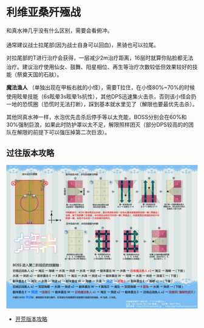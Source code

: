 # 利维亚桑歼殛战

和真水神几乎没有什么区别，需要会看俯冲。

通常建议<img class="no-zoom sm-icon" :src="$withBase('/images/jobs/tank.png')" height="20">战士拉尾部(因为战士自身可以回血)，黑骑也可以拉尾。

对拉尾部的T进行治疗会获得<Status :id="433" name="水镜" />，一层减少2m治疗距离，16层时就算你贴脸都无法治疗。建议<img class="no-zoom sm-icon" :src="$withBase('/images/jobs/healer.png')" height="20">治疗使用仙女、鼓舞、阳星相位、再生等治疗次数较低但效果较好的技能（祭奠天国的石肤）。

**魔法渔人** （单独出现在甲板右舷的小怪），需要T拉住，在小怪80%~70%的时候使用眩晕技能（6s眩晕3s眩晕1s抗性），其他<img class="no-zoom sm-icon" :src="$withBase('/images/jobs/dps.png')" height="20">DPS迅速集火击杀，否则该小怪会扔一地的恐慌圈（恐慌时无法打断），踩到基本就水里见了（解限也要最优先击杀）。

其他同真水神一样，水泡优先击杀后停手等以太充能，BOSS分别会在60%和30%强制巨浪，如果此时防护罩以太不足，解限照样团灭（部分DPS较高的的团队在解限的前提下可以强压掉第二次巨浪）。

## 过往版本攻略

<img src="./duty.assets/73.jpg" width="600px" />

* [开荒版本攻略](http://games.sina.com.cn/o/z/ff14/2014-09-16/1811570481.shtml)
